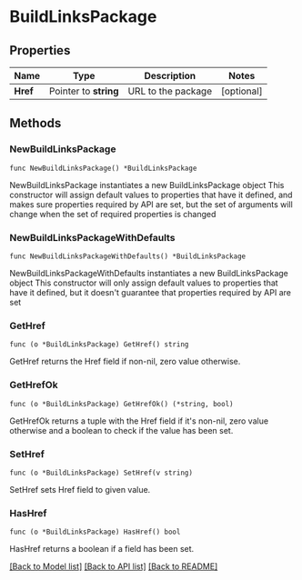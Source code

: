 # BuildLinksPackage

## Properties

Name | Type | Description | Notes
------------ | ------------- | ------------- | -------------
**Href** | Pointer to **string** | URL to the package | [optional] 

## Methods

### NewBuildLinksPackage

`func NewBuildLinksPackage() *BuildLinksPackage`

NewBuildLinksPackage instantiates a new BuildLinksPackage object
This constructor will assign default values to properties that have it defined,
and makes sure properties required by API are set, but the set of arguments
will change when the set of required properties is changed

### NewBuildLinksPackageWithDefaults

`func NewBuildLinksPackageWithDefaults() *BuildLinksPackage`

NewBuildLinksPackageWithDefaults instantiates a new BuildLinksPackage object
This constructor will only assign default values to properties that have it defined,
but it doesn't guarantee that properties required by API are set

### GetHref

`func (o *BuildLinksPackage) GetHref() string`

GetHref returns the Href field if non-nil, zero value otherwise.

### GetHrefOk

`func (o *BuildLinksPackage) GetHrefOk() (*string, bool)`

GetHrefOk returns a tuple with the Href field if it's non-nil, zero value otherwise
and a boolean to check if the value has been set.

### SetHref

`func (o *BuildLinksPackage) SetHref(v string)`

SetHref sets Href field to given value.

### HasHref

`func (o *BuildLinksPackage) HasHref() bool`

HasHref returns a boolean if a field has been set.


[[Back to Model list]](../README.md#documentation-for-models) [[Back to API list]](../README.md#documentation-for-api-endpoints) [[Back to README]](../README.md)


